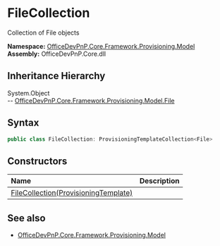 # FileCollection
Collection of File objects  

**Namespace:** [OfficeDevPnP.Core.Framework.Provisioning.Model](OfficeDevPnP.Core.Framework.Provisioning.Model.md)  
**Assembly:** OfficeDevPnP.Core.dll  
## Inheritance Hierarchy
System.Object  
-- [OfficeDevPnP.Core.Framework.Provisioning.Model.File](OfficeDevPnP.Core.Framework.Provisioning.Model.File.md)
## Syntax
```C#
public class FileCollection: ProvisioningTemplateCollection<File>
```
## Constructors
|**Name**|**Description**|
|:-----|:-----|
| [FileCollection(ProvisioningTemplate)](OfficeDevPnP.Core.Framework.Provisioning.Model.FileCollection.Constructor1details.md) | 
## See also
- [OfficeDevPnP.Core.Framework.Provisioning.Model](OfficeDevPnP.Core.Framework.Provisioning.Model.md)
